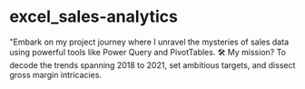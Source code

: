 # excel_sales-analytics
"Embark on my  project journey where I  unravel the mysteries of sales data using powerful tools like Power Query and PivotTables. 🛠️ My  mission? To decode the trends spanning 2018 to 2021, set ambitious targets, and dissect gross margin intricacies.
